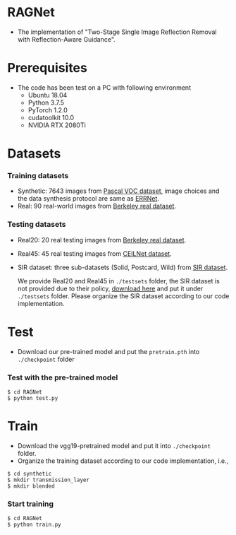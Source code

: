 # RAGNet
- The implementation of "Two-Stage Single Image Reflection Removal with Reflection-Aware Guidance".

# Prerequisites  
- The code has been test on a PC with following environment
  - Ubuntu 18.04
  - Python 3.7.5
  - PyTorch 1.2.0
  - cudatoolkit 10.0
  - NVIDIA RTX 2080Ti

# Datasets
### Training datasets
  - Synthetic: 7643 images from [Pascal VOC dataset](http://host.robots.ox.ac.uk/pascal/VOC/), image choices and the data synthesis protocol are same as [ERRNet](https://github.com/Vandermode/ERRNet).
  - Real: 90 real-world images from [Berkeley real dataset](https://github.com/ceciliavision/perceptual-reflection-removal).
### Testing datasets
  - Real20: 20 real testing images from [Berkeley real dataset](https://github.com/ceciliavision/perceptual-reflection-removal).
  - Real45: 45 real testing images from [CEILNet dataset](https://github.com/fqnchina/CEILNet).
  - SIR dataset: three sub-datasets (Solid, Postcard, Wild) from [SIR dataset](https://sir2data.github.io/).  
    
    We provide Real20 and Real45 in `./testsets` folder, the SIR dataset is not provided due to their policy, [download here](https://sir2data.github.io/) and put it under `./testsets` folder. Please organize the SIR dataset according to our code implementation.
  
# Test

- Download our pre-trained model and put the `pretrain.pth` into `./checkpoint` folder

### Test with the pre-trained model  
```shell
$ cd RAGNet
$ python test.py
```

# Train

- Download the vgg19-pretrained model and put it into `./checkpoint` folder.
- Organize the training dataset according to our code implementation, i.e.,
```shell
$ cd synthetic
$ mkdir transmission_layer
$ mkdir blended
```

### Start training
```shell
$ cd RAGNet
$ python train.py
```
